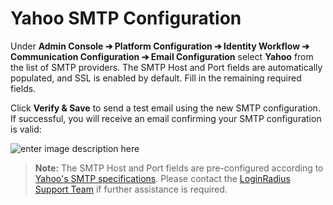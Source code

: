 # Yahoo SMTP Configuration

Under **Admin Console ➔ Platform Configuration ➔ Identity Workflow  ➔ Communication Configuration  ➔ Email Configuration** select **Yahoo** from the list of SMTP providers. The SMTP Host and Port fields are automatically populated, and SSL is enabled by default. Fill in the remaining required fields.

Click **Verify & Save** to send a test email using the new SMTP configuration. If successful, you will receive an email confirming your SMTP configuration is valid:

![enter image description here](https://apidocs.lrcontent.com/images/smtp_success_208975b96b0422b3955.67922072.png "enter image title here")

>**Note:** The SMTP Host and Port fields are pre-configured according to [Yahoo's SMTP specifications](https://help.yahoo.com/kb/mail/sln4724.html). Please contact the  <a href = https://adminconsole.loginradius.com/support/tickets/open-a-new-ticket target=_blank> LoginRadius Support Team</a> if further assistance is required.
